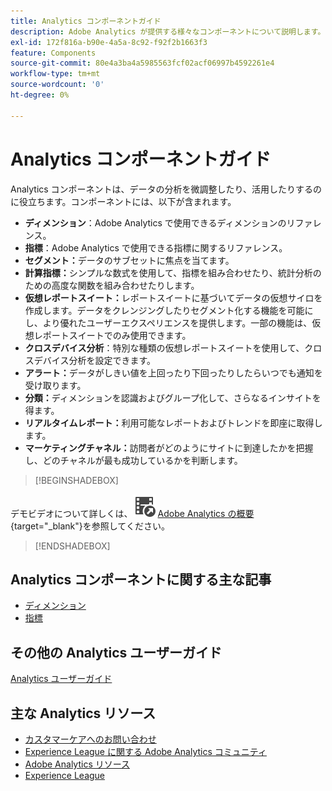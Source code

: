 ```yaml
---
title: Analytics コンポーネントガイド
description: Adobe Analytics が提供する様々なコンポーネントについて説明します。
exl-id: 172f816a-b90e-4a5a-8c92-f92f2b1663f3
feature: Components
source-git-commit: 80e4a3ba4a5985563fcf02acf06997b4592261e4
workflow-type: tm+mt
source-wordcount: '0'
ht-degree: 0%

---
```


# Analytics コンポーネントガイド

Analytics コンポーネントは、データの分析を微調整したり、活用したりするのに役立ちます。コンポーネントには、以下が含まれます。

* **ディメンション**：Adobe Analytics で使用できるディメンションのリファレンス。
* **指標**：Adobe Analytics で使用できる指標に関するリファレンス。
* **セグメント：**&#x200B;データのサブセットに焦点を当てます。
* **計算指標：**&#x200B;シンプルな数式を使用して、指標を組み合わせたり、統計分析のための高度な関数を組み合わせたりします。
* **仮想レポートスイート：**&#x200B;レポートスイートに基づいてデータの仮想サイロを作成します。データをクレンジングしたりセグメント化する機能を可能にし、より優れたユーザーエクスペリエンスを提供します。一部の機能は、仮想レポートスイートでのみ使用できます。
* **クロスデバイス分析**：特別な種類の仮想レポートスイートを使用して、クロスデバイス分析を設定できます。
* **アラート：**&#x200B;データがしきい値を上回ったり下回ったりしたらいつでも通知を受け取ります。
* **分類：**&#x200B;ディメンションを認識およびグループ化して、さらなるインサイトを得ます。
* **リアルタイムレポート：**&#x200B;利用可能なレポートおよびトレンドを即座に取得します。
* **マーケティングチャネル：**&#x200B;訪問者がどのようにサイトに到達したかを把握し、どのチャネルが最も成功しているかを判断します。


>[!BEGINSHADEBOX]

デモビデオについて詳しくは、![VideoCheckedOut](/help/assets/icons/VideoCheckedOut.svg) [Adobe Analytics の概要](https://video.tv.adobe.com/v/27429?quality=12&learn=on){target="_blank"}を参照してください。

>[!ENDSHADEBOX]


## Analytics コンポーネントに関する主な記事

* [ディメンション](dimensions/overview.md)
* [指標](metrics/overview.md)

## その他の Analytics ユーザーガイド

[Analytics ユーザーガイド](https://experienceleague.adobe.com/docs/analytics.html?lang=ja)

## 主な Analytics リソース

* [カスタマーケアへのお問い合わせ](https://experienceleague.adobe.com/?support-solution=Analytics#support)
* [Experience League に関する Adobe Analytics コミュニティ](https://experienceleaguecommunities.adobe.com/t5/adobe-analytics/ct-p/adobe-analytics-community?profile.language=ja)
* [Adobe Analytics リソース](https://experienceleaguecommunities.adobe.com/t5/adobe-analytics-discussions/adobe-analytics-resources/m-p/276666?profile.language=ja)
* [Experience League](https://landing.adobe.com/experience-league/)
